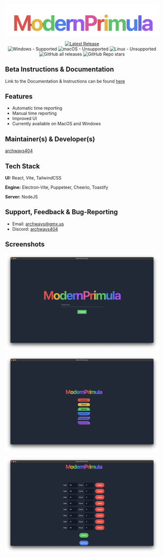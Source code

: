 
![Logo](https://github.com/archways404/ModernPrimulaApp/blob/main/images/image_transparent_all-removebg-preview.png)

<p align="center">
<a href="https://github.com/archways404/ModernPrimulaApp/releases/latest">
  <img alt="Latest Release" src="https://img.shields.io/github/v/release/archways404/ModernPrimulaApp?style=flat-square&label=latest&color=green">
</a>
 <br>
 <img alt="Windows - Supported" src="https://img.shields.io/badge/Windows-Supported-green?style=flat-square">
  <img alt="macOS - Unsupported" src="https://img.shields.io/badge/macOS-Unsupported-red?style=flat-square">
  <img alt="Linux - Unsupported" src="https://img.shields.io/badge/Linux-Unsupported-red?style=flat-square">
 <br>
  <img alt="GitHub all releases" src="https://img.shields.io/github/downloads/archways404/ModernPrimulaApp/total?style=flat-square">
  <img alt="GitHub Repo stars" src="https://img.shields.io/github/stars/archways404/ModernPrimulaApp">
</p>

## Beta Instructions & Documentation

Link to the Documentation & Instructions can be found [here](https://github.com/archways404/ModernPrimulaApp/blob/main/extras/documentation.md)

## Features

- Automatic time reporting
- Manual time reporting
- Improved UI
- Currently available on MacOS and Windows

## Maintainer(s) & Developer(s)

[archways404](https://www.github.com/archways404)


## Tech Stack

**UI:** React, Vite, TailwindCSS

**Engine:** Electron-Vite, Puppeteer, Cheerio, Toastify

**Server:** NodeJS


## Support, Feedback & Bug-Reporting

- Email: archways@gmx.us 
- Discord: [archways404](https://discord.gg/uvqEsuUVaC)

## Screenshots

![App Screenshot](https://github.com/archways404/ModernPrimulaApp/blob/main/images/Homepage.png)

![App Screenshot](https://github.com/archways404/ModernPrimulaApp/blob/main/images/MainMenu.png)

![App Screenshot](https://github.com/archways404/ModernPrimulaApp/blob/main/images/Dates.png)

